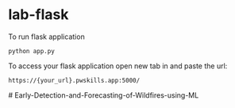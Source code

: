 # lab-flask

<!-- ![image](https://user-images.githubusercontent.com/115451707/196919992-edcfea8b-e3f6-4f35-9398-43be66b5622d.png) -->


To run flask application 

```
python app.py
```


To access your flask application open new tab in and paste the url:
```
https://{your_url}.pwskills.app:5000/
```
#   E a r l y - D e t e c t i o n - a n d - F o r e c a s t i n g - o f - W i l d f i r e s - u s i n g - M L  
 